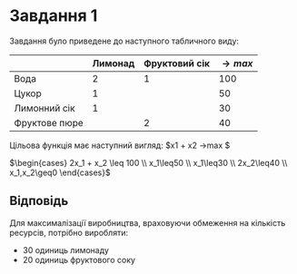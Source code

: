 # Завдання 1
Завдання було приведене до наступного табличного виду:

|                | Лимонад   | Фруктовий сік | $→max$ |
|----------------|-----------|---------------|---------------------|
| Вода           | 2         | 1             | 100                 |
| Цукор          | 1         |               | 50                  |
| Лимонний сік   | 1         |               | 30                  |
| Фруктове пюре  |           | 2             | 40                  |

Цільова функція має наступний вигляд:
$x1 + x2 →max $ 

$\begin{cases}
2x_1 + x_2 \leq 100 \\
x_1\leq50 \\
x_1\leq30 \\
2x_2\leq40 \\
x_1,x_2\geq0
\end{cases}$

## Відповідь
Для максималізації виробництва, враховуючи обмеження на кількість ресурсів, потрібно виробляти:
- 30 одиниць лимонаду
- 20 одиниць фруктового соку
